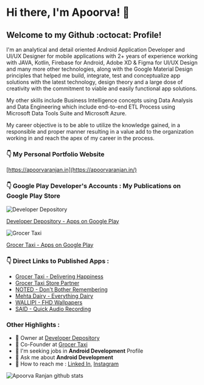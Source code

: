 # Hi there, I'm Apoorva! :wave:

## Welcome to my Github :octocat: Profile!


I'm an analytical and detail oriented Android Application Developer and UI/UX Designer for mobile applications with 2+ years of experience working with JAVA, Kotlin, Firebase for Android, Adobe XD & Figma for UI/UX Design and many more other technologies, along with the Google Material Design principles that helped me build, integrate, test and conceptualize app solutions with the latest technology, design theory and a large dose of creativity with the commitment to viable and easily functional app solutions.

My other skills include Business Intelligence concepts using Data Analysis and Data Engineering which include end-to-end ETL Process using Microsoft Data Tools Suite and Microsoft Azure.

My career objective is to be able to utilize the knowledge gained, in a responsible and proper manner resulting in a value add to the organization working in and reach the apex of my career in the process.



### :point_down: My Personal Portfolio Website

[https://apoorvaranjan.in](https://apoorvaranjan.in/)


### :point_down: Google Play Developer's Accounts : My Publications on Google Play Store

![Developer Depository](https://lh3.googleusercontent.com/a-/AOh14GhIuMOs8u9r6k-hRtF74x3pqESrdDHwNGIJ_fwzGg=s96-c-rg-br100)

[Developer Depository - Apps on Google Play](https://play.google.com/store/apps/dev?id=7583195382484082484)

![Grocer Taxi](https://static.wixstatic.com/media/d63b80_d046608b7415430b85e061bce69c9d4d~mv2.png/v1/fill/w_85,h_101,al_c,q_85,usm_0.66_1.00_0.01,enc_auto/logo2.png)

[Grocer Taxi - Apps on Google Play](https://play.google.com/store/apps/dev?id=4669572821449526349)


### :point_down: Direct Links to Published Apps :

* [Grocer Taxi - Delivering Happiness](https://play.google.com/store/apps/details?id=com.application.grocertaxi)
* [Grocer Taxi Store Partner](https://play.google.com/store/apps/details?id=com.application.grocertaxistore)
* [NOTED - Don't Bother Remembering](https://play.google.com/store/apps/details?id=com.developerdepository.noted)
* [Mehta Dairy - Everything Dairy](https://play.google.com/store/apps/details?id=com.application.mehtadairy)
* [WALLIPI - FHD Wallpapers](https://play.google.com/store/apps/details?id=com.developerdepository.wallipi)
* [SAID - Quick Audio Recording](https://play.google.com/store/apps/details?id=com.developerdepository.said)


### Other Highlights :


* :bust_in_silhouette: Owner at [Developer Depository](https://play.google.com/store/apps/dev?id=7583195382484082484)
* :bust_in_silhouette: Co-Founder at [Grocer Taxi](https://play.google.com/store/apps/dev?id=4669572821449526349)
* :briefcase: I'm seeking jobs in **Android Development** Profile
* :speech_balloon: Ask me about **Android Development**
* :email: How to reach me : [Linked In](https://www.linkedin.com/in/2apoorva5/), [Instagram](https://www.instagram.com/2apoorva5/)


![Apoorva Ranjan github stats](https://github-readme-stats.vercel.app/api?username=2apoorva5&show_icons=true&hide_border=true)
